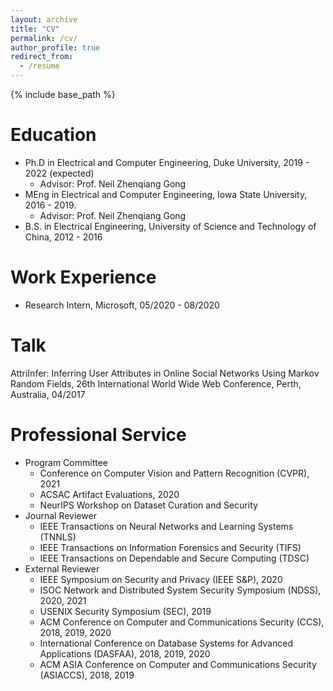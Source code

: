 ```yaml
---
layout: archive
title: "CV"
permalink: /cv/
author_profile: true
redirect_from:
  - /resume
---
```


{% include base_path %}

Education
======
* Ph.D in Electrical and Computer Engineering, Duke University, 2019 - 2022 (expected)
  * Advisor: Prof. Neil Zhenqiang Gong
* MEng in Electrical and Computer Engineering, Iowa State University, 2016 - 2019.
  * Advisor: Prof. Neil Zhenqiang Gong
* B.S. in Electrical Engineering, University of Science and Technology of China, 2012 - 2016


Work Experience
======
* Research Intern, Microsoft, 05/2020 - 08/2020

Talk
======
AttriInfer: Inferring User Attributes in Online Social Networks Using Markov Random Fields, 26th International World Wide Web Conference, Perth, Australia, 04/2017


Professional Service
======
* Program Committee
  * Conference on Computer Vision and Pattern Recognition (CVPR), 2021
  * ACSAC Artifact Evaluations, 2020
  * NeurIPS Workshop on Dataset Curation and Security
* Journal Reviewer
  * IEEE Transactions on Neural Networks and Learning Systems (TNNLS)
  * IEEE Transactions on Information Forensics and Security (TIFS)
  * IEEE Transactions on Dependable and Secure Computing (TDSC)
* External Reviewer
  * IEEE Symposium on Security and Privacy (IEEE S&P), 2020
  * ISOC Network and Distributed System Security Symposium (NDSS), 2020, 2021
  * USENIX Security Symposium (SEC), 2019
  * ACM Conference on Computer and Communications Security (CCS), 2018, 2019, 2020
  * International Conference on Database Systems for Advanced Applications (DASFAA), 2018, 2019, 2020
  * ACM ASIA Conference on Computer and Communications Security (ASIACCS), 2018, 2019
